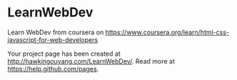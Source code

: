 # LearnWebDev
Learn WebDev from coursera on https://www.coursera.org/learn/html-css-javascript-for-web-developers 

Your project page has been created at http://hawkingouyang.com/LearnWebDev/. Read more at https://help.github.com/pages.
 

